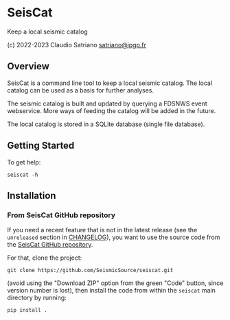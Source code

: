 # SeisCat

Keep a local seismic catalog

(c) 2022-2023 Claudio Satriano <satriano@ipgp.fr>

## Overview

SeisCat is a command line tool to keep a local seismic catalog.
The local catalog can be used as a basis for further analyses.

The seismic catalog is built and updated by querying a FDSNWS event webservice.
More ways of feeding the catalog will be added in the future.

The local catalog is stored in a SQLite database (single file database).

## Getting Started

To get help:

    seiscat -h

## Installation

### From SeisCat GitHub repository

If you need a recent feature that is not in the latest release (see the
`unreleased` section in [CHANGELOG](CHANGELOG.md)), you want to use the source
code from the
[SeisCat GitHub repository](https://github.com/SeismicSource/SeisCat).

For that, clone the project:

    git clone https://github.com/SeismicSource/seiscat.git

(avoid using the "Download ZIP" option from the green "Code" button, since
version number is lost), then install the code from within the `seiscat`
main directory by running:

    pip install .

